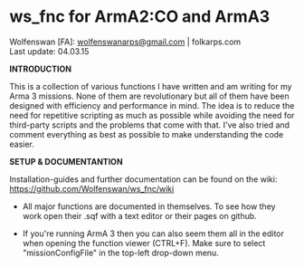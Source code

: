 ws_fnc for ArmA2:CO and ArmA3
==
Wolfenswan [FA]: wolfenswanarps@gmail.com | folkarps.com  
Last update: 04.03.15

**INTRODUCTION**

This is a collection of various functions I have written and am writing for my Arma 3 missions.
None of them are revolutionary but all of them have been designed with efficiency and performance in mind.
The idea is to reduce the need for repetitive scripting as much as possible while avoiding the need for third-party scripts and the problems that come with that. 
I've also tried and comment everything as best as possible to make understanding the code easier.


**SETUP & DOCUMENTANTION**

Installation-guides and further documentation can be found on the wiki:  
https://github.com/Wolfenswan/ws_fnc/wiki

* All major functions are documented in themselves. To see how they work open their .sqf with a text editor or their pages on github. 

* If you're running ArmA 3 then you can also seem them all in the editor when opening the function viewer (CTRL+F). Make sure to select "missionConfigFile" in the top-left drop-down menu.

